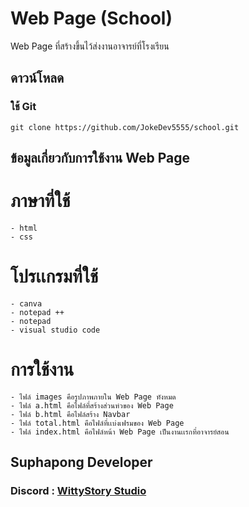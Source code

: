 # Web Page (School)
Web Page ที่สร้างขึ้นไว้ส่งงานอาจารย์ที่โรงเรียน

## ดาวน์โหลด
### ใช้ Git
```
git clone https://github.com/JokeDev5555/school.git
```
## ข้อมูลเกี่ยวกับการใช้งาน Web Page
# ภาษาที่ใช้
```
- html
- css
```
# โปรเเกรมที่ใช้
```
- canva
- notepad ++
- notepad
- visual studio code
```
# การใช้งาน
```
- ไฟล์ images คือรูปภาพภายใน Web Page ทังหมด
- ไฟล์ a.html คือไฟล์ที่สร้างส่วนหํวของ Web Page
- ไฟล์ b.html คือไฟล์สร้าง Navbar 
- ไฟล์ total.html คือไฟล์ที่เเบ่งเฟรมของ Web Page
- ไฟล์ index.html คือไฟล์หน้า Web Page เป็นงานเเรกที่อาจารย์สอน
```

## Suphapong Developer
### Discord : [WittyStory Studio](https://discord.gg/xetta7tY34)
